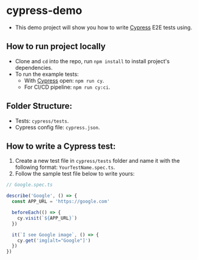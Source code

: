 # cypress-demo

- This demo project will show you how to write [Cypress](https://www.cypress.io/) E2E tests using.

## How to run project locally

- Clone and `cd` into the repo, run `npm install` to install project's dependencies.
- To run the example tests:
  - With [Cypress](https://www.cypress.io/) open: `npm run cy`.
  - For CI/CD pipeline: `npm run cy:ci`.

## Folder Structure:

- Tests: `cypress/tests`.
- Cypress config file: `cypress.json`.

## How to write a Cypress test:

1. Create a new test file in `cypress/tests` folder and name it with the following format: `YourTestName.spec.ts`.
2. Follow the sample test file below to write yours:

```typescript
// Google.spec.ts

describe('Google', () => {
  const APP_URL = 'https://google.com'

  beforeEach(() => {
    cy.visit(`${APP_URL}`)
  })

  it(`I see Google image`, () => {
    cy.get('img[alt="Google"]')
  })
})
```
